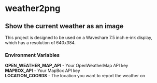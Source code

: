 # weather2png
## Show the current weather as an image

This project is designed to be used on a Waveshare 7.5 inch e-ink display, 
which has a resolution of 640x384.

### Environment Variables

**OPEN_WEATHER_MAP_API** - Your OpenWeatherMap API key  
**MAPBOX_API** - Your MapBox API key  
**LOCATION_COORDS** - The location you want to report the weather on  